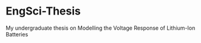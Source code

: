 # EngSci-Thesis
My undergraduate thesis on Modelling the Voltage Response of Lithium-Ion Batteries 
